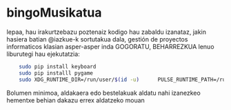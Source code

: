 # bingoMusikatua

Iepaa, hau irakurtzebazu poztenaiz kodigo hau zabaldu izanataz, jakin hasiera batian @iazkue-k sortutakua dala, gestión de proyectos informaticos klasian asper-asper inda
GOGORATU, BEHARREZKUA lenuo liburutegi hau ejekutatzia: 

```bash
    sudo pip install keyboard
    sudo pip installl pygame
    sudo XDG_RUNTIME_DIR=/run/user/$(id -u)      PULSE_RUNTIME_PATH=/run/user/$(id -u)/pulse      python3 BingoMusikatua.py
```
    
Bolumen minimoa, aldakaera edo bestelakuak aldatu nahi izanezkeo hementxe behian dakazu errex aldatzeko mouan
